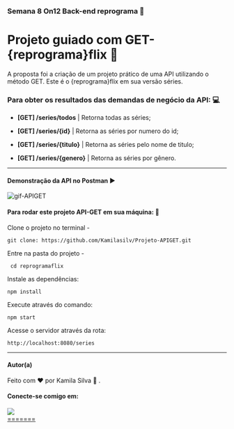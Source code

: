 ### Semana 8 On12 Back-end reprograma 🚀
# Projeto guiado com GET- {reprograma}flix 💜

A proposta foi a criação de um projeto prático de uma API utilizando o método GET. Este é o {reprograma}flix em sua versão séries. 


### Para obter os resultados das demandas de negócio da API: :computer:
                             
                             
* **[GET] /series/todos**    | Retorna todas as séries;
                                
* **[GET] /series/{id}**     | Retorna as séries por numero do id;
                                
* **[GET] /series/{titulo}** | Retorna as séries pelo nome de titulo;
                                
* **[GET] /series/{genero}** | Retorna as séries por gênero.

---

#### Demonstração da API no Postman  :arrow_forward:
![gif-APIGET](http://g.recordit.co/CxOxBMHCPY.gif)

####  **Para rodar este projeto API-GET em sua máquina:** :arrows_counterclockwise:
Clone o projeto no terminal -

    git clone: https://github.com/Kamilasilv/Projeto-APIGET.git

Entre na pasta do projeto - 

     cd reprogramaflix

Instale as dependências: 

    npm install

Execute através do comando:

    npm start

Acesse o servidor através da rota:

    http://localhost:8080/series

---

#### <p>  **Autor(a)** </p>
Feito com :heart: por Kamila Silva :crown: .
#### Conecte-se comigo em: 
<div>
<A href = "https://www.linkedin.com/in/kamila-silva-3b1b091aa/" alvo= "_blank"><img src= "https://img.shields.io/badge/LinkedIn-0077B5?style=for-the-badge&logo=linkedin&logoColor=white" >
</div>
=======

